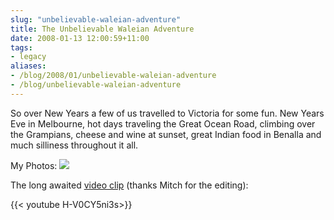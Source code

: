 ```yaml
---
slug: "unbelievable-waleian-adventure"
title: The Unbelievable Waleian Adventure
date: 2008-01-13 12:00:59+11:00
tags:
- legacy
aliases:
- /blog/2008/01/unbelievable-waleian-adventure
- /blog/unbelievable-waleian-adventure
---
```


So over New Years a few of us travelled to Victoria for some fun. New Years Eve in Melbourne, hot days traveling the Great Ocean Road, climbing over the Grampians, cheese and wine at sunset, great Indian food in Benalla and much silliness throughout it all.

My Photos:
<a href="http://picasaweb.google.com/calebbrown01/TheUnbelievableWaleianAdventure"><img src="http://lh3.google.com/calebbrown01/R4Cs19CrcMI/AAAAAAAACxI/DXNasjtzqqw/s288/IMG_1924.JPG" /></a>

The long awaited <a href="http://youtube.com/watch?v=H-V0CY5ni3s">video clip</a> (thanks Mitch for the editing):

{{< youtube H-V0CY5ni3s>}}
<!--more-->